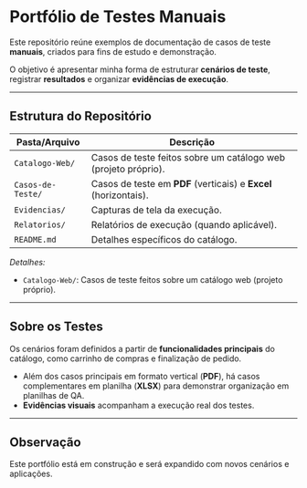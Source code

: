 # Portfólio de Testes Manuais

Este repositório reúne exemplos de documentação de casos de teste **manuais**, criados para fins de estudo e demonstração.

O objetivo é apresentar minha forma de estruturar **cenários de teste**, registrar **resultados** e organizar **evidências de execução**.

---

## Estrutura do Repositório

| Pasta/Arquivo       | Descrição                                                       |
|----------------------|-----------------------------------------------------------------|
| `Catalogo-Web/`      | Casos de teste feitos sobre um catálogo web (projeto próprio). |
| `Casos-de-Teste/`    | Casos de teste em **PDF** (verticais) e **Excel** (horizontais).|
| `Evidencias/`        | Capturas de tela da execução.                                  |
| `Relatorios/`        | Relatórios de execução (quando aplicável).                     |
| `README.md`          | Detalhes específicos do catálogo.                              |


  *Detalhes:*

* `Catalogo-Web/`: Casos de teste feitos sobre um catálogo web (projeto próprio).

---

## Sobre os Testes

Os cenários foram definidos a partir de **funcionalidades principais** do catálogo, como carrinho de compras e finalização de pedido.

* Além dos casos principais em formato vertical (**PDF**), há casos complementares em planilha (**XLSX**) para demonstrar organização em planilhas de QA.
* **Evidências visuais** acompanham a execução real dos testes.

---

## Observação

Este portfólio está em construção e será expandido com novos cenários e aplicações.
